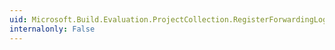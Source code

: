 ```yaml
---
uid: Microsoft.Build.Evaluation.ProjectCollection.RegisterForwardingLoggers(System.Collections.Generic.IEnumerable{Microsoft.Build.Logging.ForwardingLoggerRecord})
internalonly: False
---
```

